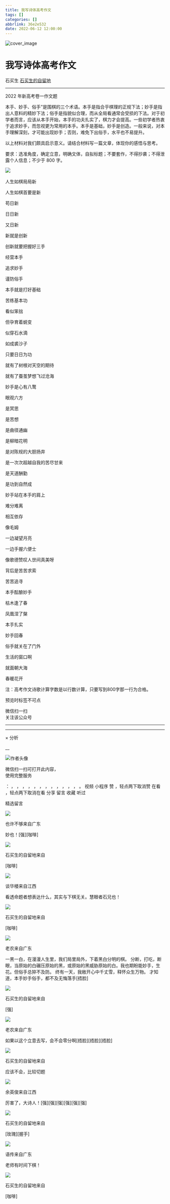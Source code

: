 ```yaml
---
title: 我写诗体高考作文
tags: []
categories: []
abbrlink: 36e2e532
date: 2022-06-12 12:00:00
---
```


![cover_image](20220612我写诗体高考作文/img1.jpg)

#  我写诗体高考作文

石买生  [ 石买生的自留地 ](javascript:void\(0\);)

__ _ _ _ _

  

  

2022  年新高考卷一作文题

  

  

本手、妙手、俗手”是围棋的三个术语。本手是指合乎棋理的正规下法；妙手是指出人意料的精妙下法；俗手是指貌似合理，而从全局看通常会受损的下法。对于初学者而言，应该从本手开始，本手的功夫扎实了，棋力才会提高。一些初学者热衷于追求妙手，而忽视更为常用的本手。本手是基础，妙手是创造。一般来说，对本手理解深刻，才可能出现妙手；否则，难免下出俗手，水平也不易提升。

  

以上材料对我们颇具启示意义。请结合材料写一篇文章，体现你的感悟与思考。

  

要求：选准角度，确定立意，明确文体，自拟标题；不要套作，不得抄袭；不得泄露个人信息；不少于  800  字。

  

  

![](20220612我写诗体高考作文/img2.jpg)
​

  

  

人生如棋局局新

  

  

  

人生如棋首要是新

  

苟日新

  

日日新

  

又日新

  

  

  

新就是创新

  

创新就要把握好三手

  

经营本手

  

追求妙手

  

谨防俗手

  

  

  

本手就是打好基础

  

苦练基本功

  

看似笨拙

  

但孕育着蜕变

  

似穿石水滴

  

如成裘沙子

  

只要日日为功

  

就有了树根对天空的期待

  

就有了蚕茧梦想飞过沧海

  

  

  

妙手是心有八鹜

  

眼观六方

  

是冥思

  

是苦想

  

是曲径通幽

  

是柳暗花明

  

是对陈规的大胆扬弃

  

是一次次超越自我的苦尽甘来

  

是天道酬勤

  

是功到自然成

  

  

  

妙手站在本手的肩上

  

难分难离

  

相互依存

  

像毛姆

  

一边凝望月亮

  

一边手握六便士

  

像歌德赞叹人世间真美呀

  

背后是苦苦求索

  

苦苦追寻

  

本手酝酿妙手

  

枯木逢了春

  

凤凰涅了槃

  

  

  

本手扎实

  

妙手回春

  

俗手就关在了门外

  

生活的窗口啊

  

就面朝大海

  

春暖花开

  

  

  

注：高考作文诗歌计算字数是以行数计算，只要写到800字那一行为合格。

  

  

  

预览时标签不可点

微信扫一扫  
关注该公众号





****



****



×  分析

__

![作者头像](shared/img1.png)

微信扫一扫可打开此内容，  
使用完整服务

：  ，  ，  ，  ，  ，  ，  ，  ，  ，  ，  ，  ，  。  视频  小程序  赞  ，轻点两下取消赞  在看  ，轻点两下取消在看
分享  留言  收藏  听过

精选留言

![](shared/img82.jpg)

也许不够来自广东

妙也！[强][咖啡]

![](shared/img4.jpg)

石买生的自留地来自

[咖啡]

![](shared/img87.jpg)

谈华楼来自江西

看透命题者想表达什么，其实与下棋无关。慧眼者石兄也！

![](shared/img4.jpg)

石买生的自留地来自

[咖啡]

![](shared/img50.jpg)

老农来自广东

一黑一白，在漫漫人生里，我们局里局外，下着黑白分明的棋。
分断，打吃，断眼，当原始的白碾压原始的黑，或原始的黑威胁原始的白。我也期盼能妙手，生花。但俗手总猝不及防。 终有一天，我敞开心中千丈雪，释怀众生万物。
才知道，本手妙手俗手，都不及无悔落手[捂脸]

![](shared/img4.jpg)

石买生的自留地来自

[强]

![](shared/img50.jpg)

老农来自广东

如果以这个立意去写，会不会零分啊[捂脸][捂脸][捂脸]

![](shared/img4.jpg)

石买生的自留地来自

应该不会，比较切题

![](20220612我写诗体高考作文/img3.jpg)

余英俊来自江西

厉害了，大诗人！[强][强][强][强][强][强]

![](shared/img4.jpg)

石买生的自留地来自

[玫瑰][握手]

![](shared/img83.jpg)

语传来自广东

老师有时间下棋！

![](shared/img4.jpg)

石买生的自留地来自

[咖啡]

